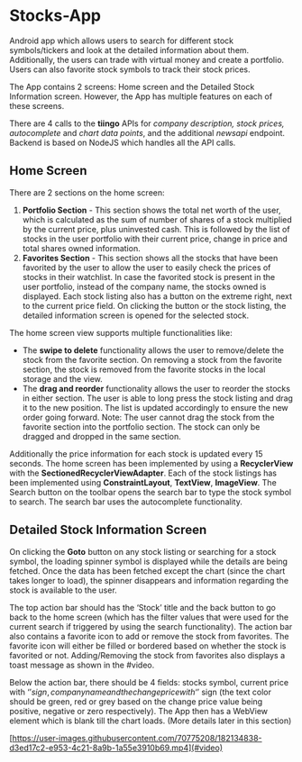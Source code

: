 # Stocks-App
Android app which allows users to search for different stock symbols/tickers and look at the detailed information about them. Additionally, the users can trade with virtual money and create a portfolio. Users can also favorite stock symbols to track their stock prices. 

The App contains 2 screens: Home screen and the Detailed Stock Information screen. However, the App has multiple features on each of these screens.

There are 4 calls to the **tiingo** APIs for *company description, stock prices, autocomplete* and *chart data points*, and the additional *newsapi* endpoint.
Backend is based on NodeJS which handles all the API calls.

## Home Screen
There are 2 sections on the home screen:
1. **Portfolio Section** - This section shows the total net worth of the user, which is calculated as the sum of number of shares of a stock multiplied by the current price, plus uninvested cash. This is followed by the list of stocks in the user portfolio with their current price, change in price and total shares owned information.
2. **Favorites Section** - This section shows all the stocks that have been favorited by the user to allow the user to easily check the prices of stocks in their watchlist. In case the favorited stock is present in the user portfolio, instead of the company name, the stocks owned is displayed.
Each stock listing also has a button on the extreme right, next to the current price field. On clicking the button or the stock listing, the detailed information screen is opened for the selected stock.

The home screen view supports multiple functionalities like:
- The **swipe to delete** functionality allows the user to remove/delete the stock from the favorite section. On removing a stock from the favorite section, the stock is removed from the favorite stocks in the local storage and the view.
- The **drag and reorder** functionality allows the user to reorder the stocks in either section. The user is able to long press the stock listing and drag it to the new position. The list is updated accordingly to ensure the new order going forward. Note: The user cannot drag the stock from the favorite section into the portfolio section. The stock can only be dragged and dropped in the same section.

Additionally the price information for each stock is updated every 15 seconds. The home screen has been implemented by using a **RecyclerView** with the **SectionedRecyclerViewAdapter**. Each of the stock listings has been implemented using **ConstraintLayout**, **TextView**, **ImageView**. The Search button on the toolbar opens the search bar to type the stock symbol to search. The search bar uses the autocomplete functionality.

## Detailed Stock Information Screen
On clicking the **Goto** button on any stock listing or searching for a stock symbol, the loading spinner symbol is displayed while the details are being fetched. Once the data has been fetched except the chart (since the chart takes longer to load), the spinner disappears and information regarding the stock is available to the user.

The top action bar should has the ‘Stock’ title and the back button to go back to the home screen (which has the filter values that were used for the current search if triggered by using the search functionality). The action bar also contains a favorite icon to add or remove the stock from favorites. The favorite icon will either be filled or bordered based on whether the stock is favorited or not. Adding/Removing the stock from favorites also displays a toast message as shown in the #video.

Below the action bar, there should be 4 fields: stocks symbol, current price with ‘$’ sign, company name and the change price with ‘$’ sign (the text color should be green, red or grey based on the change price value being positive, negative or zero respectively). The App then has a WebView element which is blank till the chart loads. (More details later in this section)

[https://user-images.githubusercontent.com/70775208/182134838-d3ed17c2-e953-4c21-8a9b-1a55e3910b69.mp4](#video)
